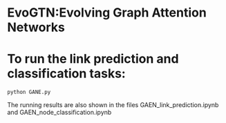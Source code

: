 # EvoGTN:Evolving Graph Attention Networks

# To run the link prediction and classification tasks:
```
python GANE.py 
```
The running results are also shown in the files GAEN_link_prediction.ipynb and GAEN_node_classification.ipynb


